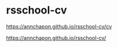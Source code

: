 # rsschool-cv

https://annchapon.github.io/rsschool-cv/cv

https://annchapon.github.io/rsschool-cv/

